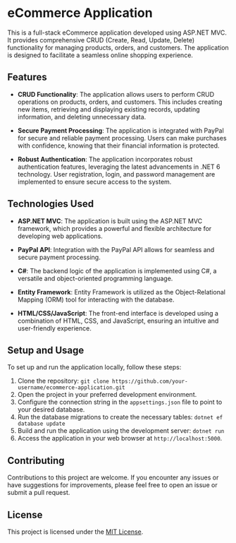 # eCommerce Application

This is a full-stack eCommerce application developed using ASP.NET MVC. It provides comprehensive CRUD (Create, Read, Update, Delete) functionality for managing products, orders, and customers. The application is designed to facilitate a seamless online shopping experience.

## Features

- **CRUD Functionality**: The application allows users to perform CRUD operations on products, orders, and customers. This includes creating new items, retrieving and displaying existing records, updating information, and deleting unnecessary data.

- **Secure Payment Processing**: The application is integrated with PayPal for secure and reliable payment processing. Users can make purchases with confidence, knowing that their financial information is protected.

- **Robust Authentication**: The application incorporates robust authentication features, leveraging the latest advancements in .NET 6 technology. User registration, login, and password management are implemented to ensure secure access to the system.

## Technologies Used

- **ASP.NET MVC**: The application is built using the ASP.NET MVC framework, which provides a powerful and flexible architecture for developing web applications.

- **PayPal API**: Integration with the PayPal API allows for seamless and secure payment processing.

- **C#**: The backend logic of the application is implemented using C#, a versatile and object-oriented programming language.

- **Entity Framework**: Entity Framework is utilized as the Object-Relational Mapping (ORM) tool for interacting with the database.

- **HTML/CSS/JavaScript**: The front-end interface is developed using a combination of HTML, CSS, and JavaScript, ensuring an intuitive and user-friendly experience.

## Setup and Usage

To set up and run the application locally, follow these steps:

1. Clone the repository: `git clone https://github.com/your-username/ecommerce-application.git`
2. Open the project in your preferred development environment.
3. Configure the connection string in the `appsettings.json` file to point to your desired database.
4. Run the database migrations to create the necessary tables: `dotnet ef database update`
5. Build and run the application using the development server: `dotnet run`
6. Access the application in your web browser at `http://localhost:5000`.

## Contributing

Contributions to this project are welcome. If you encounter any issues or have suggestions for improvements, please feel free to open an issue or submit a pull request.

## License

This project is licensed under the [MIT License](LICENSE).


